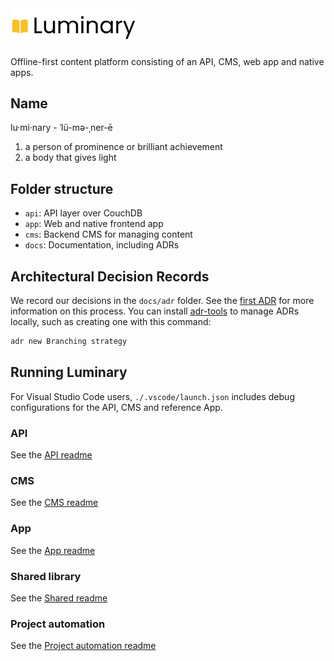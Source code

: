 <img src="https://github.com/bccsa/luminary/blob/main/logo.svg?raw=true" width="200" style="margin-bottom: 10px;">

Offline-first content platform consisting of an API, CMS, web app and native apps.

## Name

lu·​mi·​nary - ˈlü-mə-ˌner-ē

1. a person of prominence or brilliant achievement
2. a body that gives light

## Folder structure

- `api`: API layer over CouchDB
- `app`: Web and native frontend app
- `cms`: Backend CMS for managing content
- `docs`: Documentation, including ADRs

## Architectural Decision Records

We record our decisions in the `docs/adr` folder. See the [first ADR](./docs/adr/0001-record-architecture-decisions.md) for more information on this process. You can install [adr-tools](https://github.com/npryce/adr-tools) to manage ADRs locally, such as creating one with this command:

```sh
adr new Branching strategy
```

## Running Luminary

For Visual Studio Code users, `./.vscode/launch.json` includes debug configurations for the API, CMS and reference App.

### API

See the [API readme](./api/README.md)

### CMS

See the [CMS readme](./cms/README.md)

### App

See the [App readme](./app/README.md)

### Shared library

See the [Shared readme](./shared/README.md)

### Project automation

See the [Project automation readme](./docs/project-addons/automation/project-automation.md)
